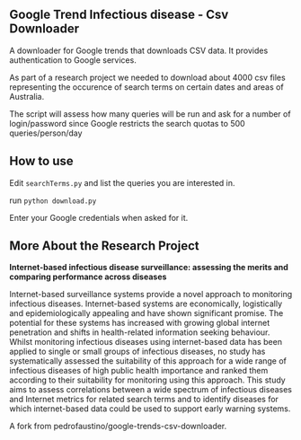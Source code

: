 ## Google Trend Infectious disease - Csv Downloader  

A downloader for Google trends that downloads CSV data. It provides authentication to Google services.

As part of a research project we needed to download about 4000 csv files representing the occurence of search terms on certain dates and areas of Australia.

The script will assess how many queries will be run and ask for a number of login/password since Google restricts the search quotas to 500 queries/person/day

## How to use

Edit `searchTerms.py` and list the queries you are interested in.

run `python download.py`

Enter your Google credentials when asked for it.


## More About the Research Project

**Internet-based infectious disease surveillance: assessing the merits and comparing performance across diseases**

Internet-based surveillance systems provide a novel approach to monitoring infectious diseases. Internet-based systems are economically, logistically and epidemiologically appealing and have shown significant promise. The potential for these systems has increased with growing global internet penetration and shifts in health-related information seeking behaviour. Whilst monitoring infectious diseases using internet-based data has been applied to single or small groups of infectious diseases, no study has systematically assessed the suitability of this approach for a wide range of infectious diseases of high public health importance and ranked them according to their suitability for monitoring using this approach. This study aims to assess correlations between a wide spectrum of infectious diseases and Internet metrics for related search terms and to identify diseases for which internet-based data could be used to support early warning systems.


A fork from pedrofaustino/google-trends-csv-downloader.

